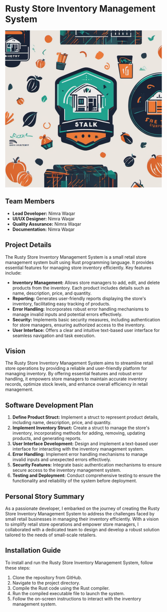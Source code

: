 # Rusty Store Inventory Management System

![Rusty Store Logo](logo.png)

## Team Members
- **Lead Developer:** Nimra Waqar
- **UI/UX Designer:** Nimra Waqar
- **Quality Assurance:** Nimra Waqar
- **Documentation:** Nimra Waqar

## Project Details
The Rusty Store Inventory Management System is a small retail store management system built using Rust programming language. It provides essential features for managing store inventory efficiently. Key features include:

- **Inventory Management:** Allows store managers to add, edit, and delete products from the inventory. Each product includes details such as name, description, price, and quantity.
- **Reporting:** Generates user-friendly reports displaying the store's inventory, facilitating easy tracking of products.
- **Error Handling:** Incorporates robust error handling mechanisms to manage invalid inputs and potential errors effectively.
- **Security:** Implements basic security measures, including authentication for store managers, ensuring authorized access to the inventory.
- **User Interface:** Offers a clear and intuitive text-based user interface for seamless navigation and task execution.

## Vision
The Rusty Store Inventory Management System aims to streamline retail store operations by providing a reliable and user-friendly platform for managing inventory. By offering essential features and robust error handling, it empowers store managers to maintain accurate inventory records, optimize stock levels, and enhance overall efficiency in retail management.

## Software Development Plan
1. **Define Product Struct:** Implement a struct to represent product details, including name, description, price, and quantity.
2. **Implement Inventory Struct:** Create a struct to manage the store's inventory, incorporating methods for adding, removing, updating products, and generating reports.
3. **User Interface Development:** Design and implement a text-based user interface for interacting with the inventory management system.
4. **Error Handling:** Implement error handling mechanisms to manage invalid inputs and unexpected errors effectively.
5. **Security Features:** Integrate basic authentication mechanisms to ensure secure access to the inventory management system.
6. **Testing and Deployment:** Conduct comprehensive testing to ensure the functionality and reliability of the system before deployment.

## Personal Story Summary
As a passionate developer, I embarked on the journey of creating the Rusty Store Inventory Management System to address the challenges faced by small retail businesses in managing their inventory efficiently. With a vision to simplify retail store operations and empower store managers, I collaborated with a dedicated team to design and develop a robust solution tailored to the needs of small-scale retailers.

## Installation Guide
To install and run the Rusty Store Inventory Management System, follow these steps:

1. Clone the repository from GitHub.
2. Navigate to the project directory.
3. Compile the Rust code using the Rust compiler.
4. Run the compiled executable file to launch the system.
5. Follow the on-screen instructions to interact with the inventory management system.

